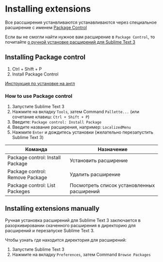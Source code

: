 # Installing extensions

Все рассширения устанвливаются устанавливаются через специальное расширение с именем [Package Control](https://packagecontrol.io/)

Если вы не смогли найти нужное вам расширение в `Package Control`, то почитайте [о ручной установке расширений для Sublime Text 3](#installing_extensions_manually)

## Installing Package control

1. Ctrl + Shift + P 
2. Install Package Control

[Инструкция по установке на англ](https://packagecontrol.io/installation)

### How to use Package control

1. Запустите Sublime Text 3
2. Нажмите на вкладку `Tools`, затем Command `Pallette...` (или сочетание клавиш: `Ctrl + Shift + P`)
3. Введите: `Package control: Install Package`
4. Введите название расширения, например: `LocalizedMenu` 
5. Нажмите `Enter` и дождитесь установки (желательно перезапустить Sublime Text 3)

Команда                                 | Назначение 
----------------------------------------|-------------------------------------------------
Package control: Install Package        | Установить расширение
Package control: Remove Package         | Удалить расширение
Package control: List Packeges          | Посмотреть список установленных расширений

<a name="installing_extensions_manually"></a>
## Installing extensions manually

Ручная установка расширений для Sublime Text 3 заключается в разорхивировании скаченного расширения в директорию для расширений и перезапуске Sublime Text 3.

Чтобы узнать где находится директория для расширений:

1. Запустите Sublime Text 3
2. Нажмите на вкладку `Preferences`, затем Command `Browse Packages`


